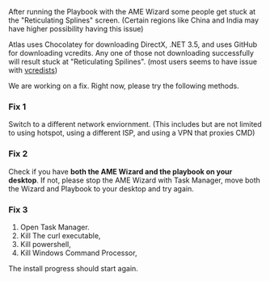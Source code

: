 After running the Playbook with the AME Wizard some people get stuck at the "Reticulating Splines" screen. (Certain regions like China and India may have higher possibility having this issue)

Atlas uses Chocolatey for downloading DirectX, .NET 3.5, and uses GitHub for downloading vcredits. Any one of those not downloading successfully will result stuck at "Reticulating Spilines". (most users seems to have issue with [vcredists](https://github.com/abbodi1406/vcredist))


We are working on a fix. Right now, please try the following methods.

### Fix 1
Switch to a different network enviornment. (This includes but are not limited to using hotspot, using a different ISP, and using a VPN that proxies CMD)

### Fix 2
Check if you have **both the AME Wizard and the playbook on your desktop**. If not, please stop the AME Wizard with Task Manager, move both the Wizard and Playbook to your desktop and try again.

### Fix 3
1. Open Task Manager.
2. Kill The curl executable,
3. Kill powershell,
4. Kill Windows Command Processor,

The install progress should start again.
